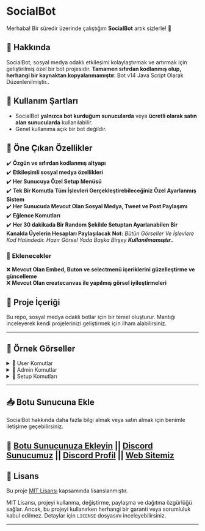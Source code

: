 # **SocialBot**  

Merhaba! Bir süredir üzerinde çalıştığım **SocialBot** artık sizlerle! 🎉  

## 📌 **Hakkında**  
SocialBot, sosyal medya odaklı etkileşimi kolaylaştırmak ve artırmak için geliştirilmiş özel bir bot projesidir. **Tamamen sıfırdan kodlanmış olup, herhangi bir kaynaktan kopyalanmamıştır.**  Bot v14 Java Script Olarak Düzenlenilmiştir..

## 📜 **Kullanım Şartları**  
- SocialBot **yalnızca bot kurduğum sunucularda** veya **ücretli olarak satın alan sunucularda** kullanılabilir.  
- Genel kullanıma açık bir bot değildir.  

## 🚀 **Öne Çıkan Özellikler**  
✔️ **Özgün ve sıfırdan kodlanmış altyapı**  
✔️ **Etkileşimli sosyal medya özellikleri**  
✔️ **Her Sunucuya Özel Setup Menüsü**  
✔️ **Tek Bir Komutla Tüm İşlevleri Gerçekleştirebileceğiniz Özel Ayarlanmış Sistem**  
✔️ **Her Sunucuda Mevcut Olan Sosyal Medya, Tweet ve Post Paylaşımı**  
✔️ **Eğlence Komutları**  
✔️ **Her 30 dakikada Bir Random Şekilde Setuptan Ayarlanabilen Bir Kanalda Üyelerin Hesapları Paylaşılacak** 
**Not:** *Bütün Görseller Ve İşlevlere Kod Halindedir. Hazır Görsel Yada Başka Birşey **Kullanılmamıştır..*** 

### 📌 **Eklenecekler**
❌ **Mevcut Olan Embed, Buton ve selectmenü içeriklerini güzelleştirme ve güncelleme**  
❌ **Mevcut Olan createcanvas ile yapılmış görsel iyileştirmeleri**  

## 📂 **Proje İçeriği**  
Bu repo, sosyal medya odaklı botlar için bir temel oluşturur. Mantığı inceleyerek kendi projelerinizi geliştirmek için ilham alabilirsiniz.  

---

## 📸 **Örnek Görseller**  

<details>
  <summary>📌 User Komutlar</summary>
  
![image](https://github.com/user-attachments/assets/7b917569-0c0a-4b21-88fc-57efd0746f40)
![image](https://github.com/user-attachments/assets/ee9ef3f3-0adf-4dee-8ab0-7d5fd2155bef)
![image](https://github.com/user-attachments/assets/d20f7983-a214-43b3-af94-9cea4cd888da)

Tek Bir Komutla Tüm İşlevleri Gerçekleştirebiliyorsunuz..( Hem Görsel Hemde Butonlar Anlık Değişime Uğruyorlar.. )

![image](https://github.com/user-attachments/assets/016e2cc9-58c1-4811-988c-11739d187cbb)
![image](https://github.com/user-attachments/assets/c90605b9-8cdb-4d15-911d-2bf686f1f767)


![image](https://github.com/user-attachments/assets/8d95c174-b8a0-4f57-b2f8-fd0f59915353)
![image](https://github.com/user-attachments/assets/ce5a6d4e-839f-445a-8ac7-3a98bdc26303)
![image](https://github.com/user-attachments/assets/011826c0-8cfe-4947-8402-5cdeb75a0a13)

Üyenin Bulunduğu Sunucularda Eğer Botumuz Bulunuyorsa O Sunucuların Hepsinde Post Paylaşımı Mevcut Oluyor Ve Bununla Da Tüm Sunucularda Gözüken Postunuz ve Hesabınız Gözüküyor..


</details>

<details>
  <summary>📌 Admin Komutlar</summary>

![image](https://github.com/user-attachments/assets/abd2aa65-8eb6-40e6-8325-cbdc83912969)
![image](https://github.com/user-attachments/assets/c4933098-2ee5-45d7-8f2b-504e044981d9)
![image](https://github.com/user-attachments/assets/596ca619-8599-43b1-8d72-4891dbcf824b)
![image](https://github.com/user-attachments/assets/7d641616-4f33-41f2-9247-0d83b5b9c306)


</details>

<details>
  <summary>📌 Setup Komutları</summary>

![image](https://github.com/user-attachments/assets/ee0fc231-89b2-408b-927b-2a7891a6234e)
![image](https://github.com/user-attachments/assets/4157b1dc-909a-4cae-8345-1e08ba937673)
![image](https://github.com/user-attachments/assets/2918be69-b9a2-459e-a5c9-2ad4d196ecc1)
![image](https://github.com/user-attachments/assets/c64986f3-3611-4205-ac04-13501b7031dc)
![image](https://github.com/user-attachments/assets/225e4f31-672c-4ad9-a1a4-21142faa1ff1)


![image](https://github.com/user-attachments/assets/8972ae05-0a4c-4b8d-be49-7c8df3cd0ea7)
 

</details>

---

## 📥 **Botu Sunucuna Ekle**  
SocialBot hakkında daha fazla bilgi almak veya satın almak için benimle iletişime geçebilirsiniz.  

🔗 **[Botu Sunucunuza Ekleyin](https://discord.com/oauth2/authorize?client_id=1340783408539893950)** || [Discord Sunucumuz](https://discord.gg/junior) || [Discord Profil](https://discord.com/users/332973153531985930) || [Web Sitemiz](https://juniordev.com.tr)
---

## 📜 **Lisans**  
Bu proje [MIT Lisansı](https://opensource.org/licenses/MIT) kapsamında lisanslanmıştır.  

MIT Lisansı, projeyi kullanma, değiştirme, paylaşma ve dağıtma özgürlüğü sağlar. Ancak, bu projeyi kullanırken herhangi bir garanti veya sorumluluk kabul edilmez. Detaylar için `LICENSE` dosyasını inceleyebilirsiniz.  

---
